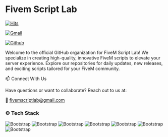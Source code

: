 # Fivem Script Lab

[![Hits](https://hits.seeyoufarm.com/api/count/incr/badge.svg?url=https%3A%2F%2Fgithub.com%2Fhejazizo%2Fhejazizo&count_bg=%2379C83D&title_bg=%23555555&icon=&icon_color=%23E7E7E7&title=Profile+Views&edge_flat=false)](https://hits.seeyoufarm.com)



[![Gmail](https://img.shields.io/badge/-Gmail-c14438?style=flat&logo=Gmail&logoColor=white)](mailto:fivemscriptlab@gmail.com)

[![Github](https://img.shields.io/github/followers/hejazizo?label=Follow&style=social)](https://github.com/hejazizo)

Welcome to the official GitHub organization for FiveM Script Lab! We specialize in creating high-quality, innovative FiveM scripts to elevate your server experience. Explore our repositories for daily updates, new releases, and exciting scripts tailored for your FiveM community.


📫 Connect With Us

Have questions or want to collaborate? Reach out to us at:

📧 fivemscriptlab@gmail.com


### ⚙️ Tech Stack

![Bootstrap](https://img.shields.io/badge/-Lua-05122A?style=flat-square&logo=Lua&color=353535) ![Bootstrap](https://img.shields.io/badge/-Javascript-05122A?style=flat-square&logo=Javascript&color=353535) ![Bootstrap](https://img.shields.io/badge/-TypeScript-05122A?style=flat-square&logo=TypeScript&color=353535) ![Bootstrap](https://img.shields.io/badge/-MariaDB-05122A?style=flat-square&logo=MariaDB&color=353535) ![Bootstrap](https://img.shields.io/badge/-Vue.js-05122A?style=flat-square&logo=Vue.js&color=353535) ![Bootstrap](https://img.shields.io/badge/-Svelte-05122A?style=flat-square&logo=Svelte&color=353535) ![Bootstrap](https://img.shields.io/badge/-Angular-05122A?style=flat-square&logo=Angular&color=353535)
